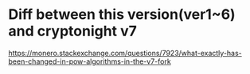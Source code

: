 Diff between this version(ver1~6) and cryptonight v7
=============================================================

https://monero.stackexchange.com/questions/7923/what-exactly-has-been-changed-in-pow-algorithms-in-the-v7-fork
